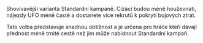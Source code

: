 Shovívavější varianta Standardní kampaně. Cizáci budou méně houževnatí,
nájezdy UFO méně časté a dostanete více rekrutů k pokrytí bojových
ztrát.

Tato volba představuje snadnou obtížnost a je určena pro hráče kteří
dávají přednost méně trnité cestě než jim může nabídnout Standardní
kampaň.